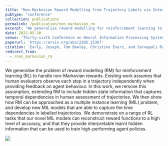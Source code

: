 ```yaml
---
title: "Non-Markovian Reward Modelling from Trajectory Labels via Interpretable Multiple Instance Learning"
pubtype: "conference"
collection: publications
permalink: /publication/non_markovian_rm
excerpt: 'We generalise reward modelling for reinforcement learning to handle non-Markovian rewards, and propose new interpretable multiple instance learning models for this problem.'
date: 2022-05-30
venue: 'Thirty-sixth Conference on Neural Information Processing Systems (NeurIPS 2022)'
paperurl: 'https://arxiv.org/abs/2205.15367'
citation: 'Early, Joseph, Tom Bewley, Christine Evers, and Sarvapali Ramchurn. &quot;Non-Markovian Reward Modelling from Trajectory Labels via Interpretable Multiple Instance Learning&quot; <i>Proc. of the Thirty-sixth Conference on Neural Information Processing Systems (NeurIPS 2022)</i>. 2022.'
redirect_from: 
  - /non_markovian_rm
---
```

We generalise the problem of reward modelling (RM) for reinforcement learning (RL) to handle non-Markovian rewards. Existing work assumes that human evaluators observe each step in a trajectory independently when providing feedback on agent behaviour. In this work, we remove this assumption, extending RM to include hidden state information that captures temporal dependencies in human assessment of trajectories. We then show how RM can be approached as a multiple instance learning (MIL) problem, and develop new MIL models that are able to capture the time dependencies in labelled trajectories. We demonstrate on a range of RL tasks that our novel MIL models can reconstruct reward functions to a high level of accuracy, and that they provide interpretable learnt hidden information that can be used to train high-performing agent policies.

![](http://tombewley.com/images/non_markovian_rm_poster.png)